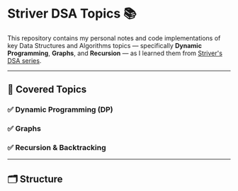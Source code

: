 # Striver DSA Topics 📚

This repository contains my personal notes and code implementations of key Data Structures and Algorithms topics — specifically **Dynamic Programming**, **Graphs**, and **Recursion** — as I learned them from [Striver's DSA series](https://takeuforward.org/).

---

## 📌 Covered Topics

### ✅ Dynamic Programming (DP)

### ✅ Graphs

### ✅ Recursion & Backtracking

---

## 🗂️ Structure

